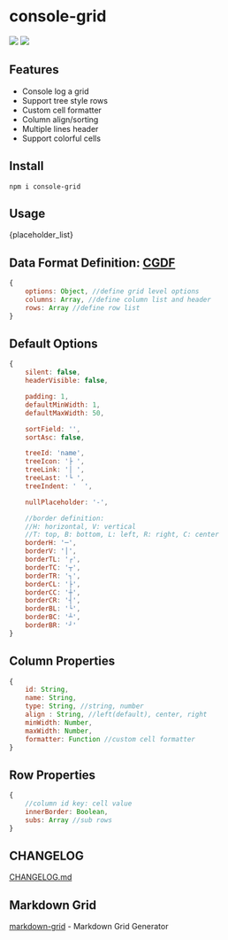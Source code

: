 # console-grid

![](https://img.shields.io/npm/v/console-grid.svg)
![](https://img.shields.io/npm/dt/console-grid.svg)

## Features
* Console log a grid 
* Support tree style rows
* Custom cell formatter
* Column align/sorting
* Multiple lines header
* Support colorful cells

## Install
```
npm i console-grid
```

## Usage

{placeholder_list} 

## Data Format Definition: [CGDF](https://github.com/cenfun/cgdf)
```js
{
    options: Object, //define grid level options
    columns: Array, //define column list and header
    rows: Array //define row list
}
```

## Default Options
```js
{
    silent: false,
    headerVisible: false,

    padding: 1,
    defaultMinWidth: 1,
    defaultMaxWidth: 50,

    sortField: '',
    sortAsc: false,

    treeId: 'name',
    treeIcon: '├ ',
    treeLink: '│ ',
    treeLast: '└ ',
    treeIndent: '  ',

    nullPlaceholder: '-',

    //border definition:
    //H: horizontal, V: vertical
    //T: top, B: bottom, L: left, R: right, C: center
    borderH: '─',
    borderV: '│',
    borderTL: '┌',
    borderTC: '┬',
    borderTR: '┐',
    borderCL: '├',
    borderCC: '┼',
    borderCR: '┤',
    borderBL: '└',
    borderBC: '┴',
    borderBR: '┘'
}
```

## Column Properties
```js
{
    id: String,
    name: String,
    type: String, //string, number
    align : String, //left(default), center, right
    minWidth: Number,
    maxWidth: Number,
    formatter: Function //custom cell formatter
}
```

## Row Properties
```js
{
    //column id key: cell value
    innerBorder: Boolean,
    subs: Array //sub rows
}
```

## CHANGELOG
[CHANGELOG.md](CHANGELOG.md)


## Markdown Grid
[markdown-grid](https://github.com/cenfun/markdown-grid) - Markdown Grid Generator